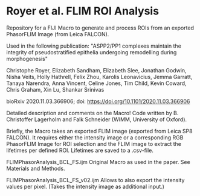 # Royer et al. FLIM ROI Analysis

Repository for a FIJI Macro to generate and process ROIs from an exported PhasorFLIM Image (from Leica FALCON).

Used in the following publication: 
"ASPP2/PP1 complexes maintain the integrity of pseudostratified epithelia undergoing remodelling during morphogenesis"

Christophe Royer, Elizabeth Sandham, Elizabeth Slee, Jonathan Godwin, Nisha Veits, Holly Hathrell, Felix Zhou, Karolis Leonavicius, Jemma Garratt, Tanaya Narendra, Anna Vincent, Celine Jones, Tim Child, Kevin Coward, Chris Graham, Xin Lu, Shankar Srinivas

bioRxiv 2020.11.03.366906; doi: https://doi.org/10.1101/2020.11.03.366906 

Detailed description and comments on the Macro! 
Code written by B. Christoffer Lagerholm and Falk Schneider (WIMM, University of Oxford).

Briefly, the Macro takes an exported FLIM image (exported from Leica SP8 FALCON). It requires either the intensity image or a corresponding RGB PhasorFLIM Image for ROI selection and the FLIM image to extract the lifetimes per defined ROI. Lifetimes are saved to a .csv-file. 

FLIMPhasorAnalysis_BCL_FS.ijm
Original Macro as used in the paper. See Materials and Methods. 


FLIMPhasorAnalysis_BCL_FS_v02.ijm
Allows to also export the intensity values per pixel. (Takes the intensity image as additional input.) 